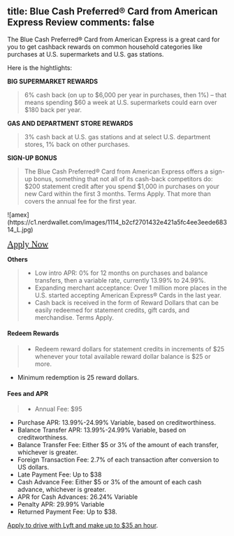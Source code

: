 title: Blue Cash Preferred® Card from American Express Review
comments: false
---

The Blue Cash Preferred® Card from American Express is a great card for you to get cashback rewards on common household categories like purchases at U.S. supermarkets and U.S. gas stations. 

Here is the hightlights:

**BIG SUPERMARKET REWARDS**

> 6% cash back (on up to $6,000 per year in purchases, then 1%) – that means spending $60 a week at U.S. supermarkets could earn over $180 back per year.

**GAS AND DEPARTMENT STORE REWARDS**

> 3% cash back at U.S. gas stations and at select U.S. department stores, 1% back on other purchases.

**SIGN-UP BONUS**

> The Blue Cash Preferred® Card from American Express offers a sign-up bonus, something that not all of its cash-back competitors do: $200 statement credit after you spend $1,000 in purchases on your new Card within the first 3 months. Terms Apply. That more than covers the annual fee for the first year.


<div>
![amex](https://c1.nerdwallet.com/images/1114_b2cf2701432e421a5fc4ee3eede68314_L.jpg)

<a href="/" style="font-family:orange; font-size:20px;">Apply Now</a>

</div>

**Others**

> * Low intro APR: 0% for 12 months on purchases and balance transfers, then a variable rate, currently 13.99% to 24.99%.
> * Expanding merchant acceptance: Over 1 million more places in the U.S. started accepting American Express® Cards in the last year.
> * Cash back is received in the form of Reward Dollars that can be easily redeemed for statement credits, gift cards, and merchandise.
Terms Apply.

#### Redeem Rewards
> * Redeem reward dollars for statement credits in increments of $25 whenever your total available reward dollar balance is $25 or more.
* Minimum redemption is 25 reward dollars.

#### Fees and APR
> * Annual Fee: $95
* Purchase APR: 13.99%-24.99% Variable, based on creditworthiness.
* Balance Transfer APR: 13.99%-24.99% Variable, based on creditworthiness.
* Balance Transfer Fee: Either $5 or 3% of the amount of each transfer, whichever is greater.
* Foreign Transaction Fee: 2.7% of each transaction after conversion to US dollars.
* Late Payment Fee: Up to $38
* Cash Advance Fee: Either $5 or 3% of the amount of each cash advance, whichever is greater.
* APR for Cash Advances: 26.24% Variable
* Penalty APR: 29.99% Variable
* Returned Payment Fee: Up to $38.

[Apply to drive with Lyft and make up to $35 an hour](https://www.lyft.com/drivers).

